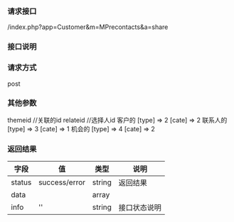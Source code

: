 
### **请求接口**
/index.php?app=Customer&m=MPrecontacts&a=share

### **接口说明**

### **请求方式**
post




### **其他参数**
 themeid     //关联的id
 relateid    //选择人id
客户的
    [type] => 2
    [cate] => 2
联系人的
    [type] => 3
    [cate] => 1
机会的
    [type] => 4
    [cate] => 2


 


### **返回结果**
|字段       |值             |类型    |说明           |
| --------- |--------      |--------|--------       |
|status     |success/error |string |返回结果         |
|data       |             |  array  |   |
|info       | '' | string | 接口状态说明  |

